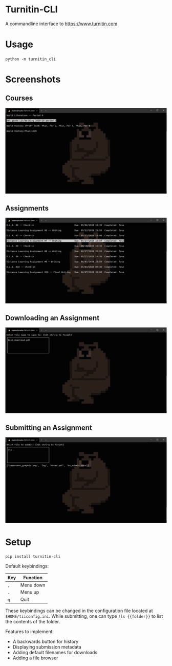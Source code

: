 # Turnitin-CLI

A commandline interface to https://www.turnitin.com


# Usage

``python -m turnitin_cli``

# Screenshots

## Courses

![view of courses](img/courses.png)

## Assignments

![view of assignments](img/assignments.png)

## Downloading an Assignment

![view of downloading interface](img/download.png)

## Submitting an Assignment

![view of submitting interface](img/submitting.png)

# Setup

``pip install turnitin-cli``

Default keybindings:

| Key   | Function  |
| ----- | --------- |
| ``,`` | Menu down |
| ``.`` | Menu up   |
| ``q`` | Quit      |

These keybindings can be changed in the configuration file located at ``$HOME/tiiconfig.ini``.
While submitting, one can type ``!ls {{folder}}`` to list the contents of the folder.

Features to implement:
 * A backwards button for history
 * Displaying submission metadata
 * Adding default filenames for downloads
 * Adding a file browser

